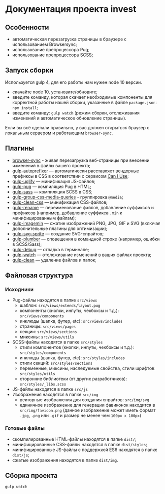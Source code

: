 # Документация проекта invest

## Особенности
* автоматическая перезагрузка страницы в браузере с использованием Browsersync;
* использование препроцессора Pug;
* использование препроцессора SCSS;


## Запуск сборки
Используется gulp 4, для его работы нам нужен node 10 версии.

* скачайте node 10, установите/обновите;
* введите команду, которая скачает необходимые компоненты для корректной работы нашей сборки, указанные в файле ```package.json```: ```npm install```;
* введите команду: ```gulp watch``` (режим сборки, отслеживания изменений и автоматическое обновление страницы).

Если вы всё сделали правильно, у вас должен открыться браузер с локальным сервером и работающим ```browser-sync```.

## Плагины

* [browser-sync](https://browsersync.io/docs/gulp) - живая перезагрузка веб-страницы при внесении изменений в файлы вашего проекта;
* [gulp-autoprefixer](https://www.npmjs.com/package/gulp-autoprefixer) — автоматически расставляет вендорные префиксы в CSS в соответствии с сервисом [Can I Use](https://caniuse.com/);
* [gulp-uglify](https://www.npmjs.com/package/gulp-uglify) — минификация JS-файлов;
* [gulp-pug](https://www.npmjs.com/package/gulp-pug) — компиляция Pug в HTML;
* [gulp-sass](https://www.npmjs.com/package/gulp-sass) — компиляция SCSS в CSS;
* [gulp-group-css-media-queries](https://www.npmjs.com/package/gulp-group-css-media-queries) - группировка ```@media```;
* [gulp-clean-css](https://www.npmjs.com/package/gulp-clean-css) — минификация CSS-файлов;
* [gulp-rename](https://www.npmjs.com/package/gulp-rename) — переименование файлов, добавление суффиксов и префиксов (например, добавление суффикса ```.min``` к минифицированным файлам);
* [gulp-imagemin](https://www.npmjs.com/package/gulp-imagemin) — сжатие изображений PNG, JPG, GIF и SVG (включая дополнительные плагины для оптимизации);
* [gulp-svg-sprite](https://www.npmjs.com/package/gulp-svg-sprite) — создание SVG-спрайтов;
* [gulp-plumber](https://www.npmjs.com/package/gulp-plumber) — оповещения в командной строке (например, ошибки в SCSS/Sass);
* [gulp-debug](https://www.npmjs.com/package/gulp-debug) — отладка в терминале;
* [gulp-watch](https://www.npmjs.com/package/gulp-watch) — отслеживание изменений в ваших файлах проекта;
* [gulp-clean](https://www.npmjs.com/package/gulp-clean) — удаление файлов и папок;

## Файловая структура

### Исходники
* Pug-файлы находятся в папке ```src/views```
	* шаблон: ```src/views/extends/layout.pug```
	* компоненты (кнопки, инпуты, чекбоксы и т.д.): ```src/views/components```
	* инклюды (шапка, футер, etc): ```src/views/includes```
	* страницы: ```src/views/pages```
	* секции: ```src/views/sections```
	* миксины: ```src/views/utils```
* SCSS-файлы находятся в папке ```src/styles```
	* стили компонентов (кнопки, инпуты, чекбоксы и т.д.): ```src/styles/components```
	* инклюды (шапка, футер, etc): ```src/styles/includes```
	* стили секций: ```src/styles/sections```
	* переменные, миксины, наследуемые свойства, стили шрифтов: ```src/styles/utils```
	* сторонние библиотеки (от других разработчиков): ```src/styles/_libs.scss```
* JS-файлы находятся в папке ```src/js```
* Изображения находятся в папке ```src/img```
	* векторные изображения для создания спрайтов: ```src/img/svg```
	* единичное изображение для генерации фавиконок находится в ```src/img/favicon.png``` (данное изображение может иметь формат ```.jpg```, ```.png``` или ```.gif``` и размер не менее чем ```100px x 100px```)

### Готовые файлы
* скомпилированные HTML-файлы находятся в папке ```dist/```;
* минифицированные CSS-файлы находятся в папке ```dist/styles```;
* минифицированные JS-файлы с поддержкой ES6 находятся в папке ```dist/js```;
* сжатые изображения находятся в папке ```dist/img```.

## Сборка проекта
```gulp watch```